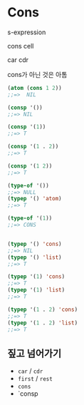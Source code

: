 # Cons

s-expression

cons cell

car cdr

cons가 아닌  것은 아톰


``` lisp
(atom (cons 1 2))
;;=>  NIL
```

``` lisp
(consp '())
;;=> NIL

(consp '(1))
;;=> T

(consp '(1 . 2))
;;=> T

(consp '(1 2))
;;=> T
```

``` lisp
(type-of '())
;;=> NULL
(typep '() 'atom)
;;=> T

(type-of '(1))
;;=> CONS


(typep '() 'cons)
;;=> NIL
(typep '() 'list)
;;=> T

(typep '(1) 'cons)
;;=> T
(typep '(1) 'list)
;;=> T

(typep '(1 . 2) 'cons)
;;=> T
(typep '(1 . 2) 'list)
;;=> T
```

## 짚고 넘어가기

- `car` / `cdr`
- `first` / `rest`
- `cons`
- `consp